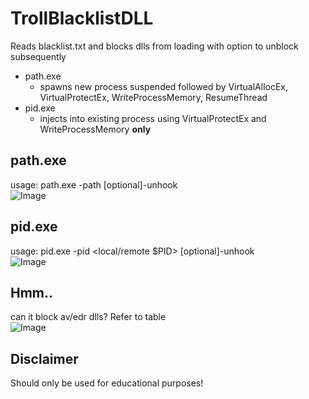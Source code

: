 # TrollBlacklistDLL
Reads blacklist.txt and blocks dlls from loading with option to unblock subsequently
- path.exe
  - spawns new process suspended followed by VirtualAllocEx, VirtualProtectEx, WriteProcessMemory, ResumeThread
- pid.exe
  - injects into existing process using VirtualProtectEx and WriteProcessMemory **only**
 
  
## path.exe
usage: path.exe -path <path to file> [optional]-unhook <seconds>
<br>
![Image](https://github.com/user-attachments/assets/c90a01cc-85a5-4f53-a596-f773d6834d04)

## pid.exe
usage: pid.exe -pid <local/remote $PID> [optional]-unhook <seconds>
<br>
![Image](https://github.com/user-attachments/assets/da0cd08e-7260-4cef-9dc4-137622076cab)

## Hmm.. 
can it block av/edr dlls? Refer to table
<br>
![Image](https://github.com/user-attachments/assets/c14502a4-2833-43a6-8f82-2f66fdfdbc2b)

## Disclaimer
Should only be used for educational purposes!
